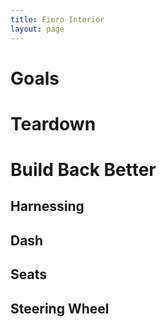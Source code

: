 ```yaml
---
title: Fiero Interior
layout: page
---
```

# Goals

# Teardown

# Build Back Better

## Harnessing

## Dash

## Seats

## Steering Wheel